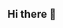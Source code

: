 ## Hi there 👋

<!--
**smithaagh/smithaagh** is a ✨ _special_ ✨ repository because its `README.md` (this file) appears on your GitHub profile.

Here are some ideas to get you started:

- 🔭 I’m currently working on ... House of Freedom, Protein Point, Talentscape, AI Ridge, ConntectED, 
- 🌱 I’m currently learning ... many tech things to hyper scale and rapid delivery
- 👯 I’m looking to collaborate on ... AI/ML Products Development
- 🤔 I’m looking for help with ... Rapid Delivery Process
- 💬 Ask me about ... Product Management and Leadership
- 📫 How to reach me: ... email me
- 😄 Pronouns: ... She
- ⚡ Fun fact: ... Fond of Daughter's Keepsakes 
-->
